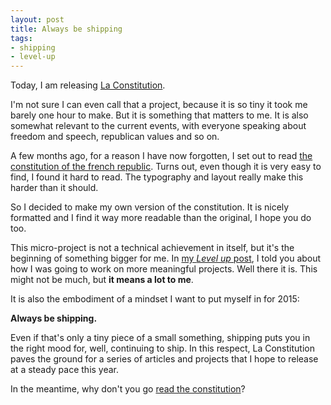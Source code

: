 ```yaml
---
layout: post
title: Always be shipping
tags:
- shipping
- level-up
---
```


Today, I am releasing [La Constitution](http://la-constitution.fr/).

I'm not sure I can even call that a project, because it is so tiny it took me barely one hour to make. But it is something that matters to me. It is also somewhat relevant to the current events, with everyone speaking about freedom and speech, republican values and so on.

A few months ago, for a reason I have now forgotten, I set out to read [the constitution of the french republic](http://www.assemblee-nationale.fr/connaissance/constitution.asp). Turns out, even though it is very easy to find, I found it hard to read. The typography and layout really make this harder than it should.

So I decided to make my own version of the constitution. It is nicely formatted and I find it way more readable than the original, I hope you do too.

This micro-project is not a technical achievement in itself, but it's the beginning of something bigger for me. In [my *Level up* post](/level-up.html), I told you about how I was going to work on more meaningful projects. Well there it is. This might not be much, but **it means a lot to me**.

It is also the embodiment of a mindset I want to put myself in for 2015:

**Always be shipping.**

Even if that's only a tiny piece of a small something, shipping puts you in the right mood for, well, continuing to ship. In this respect, La Constitution paves the ground for a series of articles and projects that I hope to release at a steady pace this year.

In the meantime, why don't you go [read the constitution](http://la-constitution.fr/)?